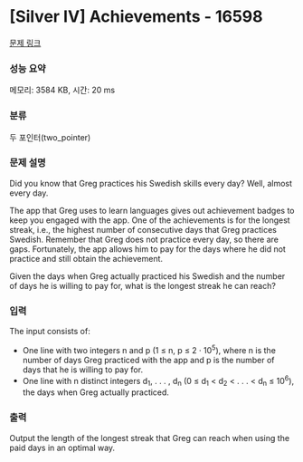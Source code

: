 # [Silver IV] Achievements - 16598 

[문제 링크](https://www.acmicpc.net/problem/16598) 

### 성능 요약

메모리: 3584 KB, 시간: 20 ms

### 분류

두 포인터(two_pointer)

### 문제 설명

<p>Did you know that Greg practices his Swedish skills every day? Well, almost every day.</p>

<p>The app that Greg uses to learn languages gives out achievement badges to keep you engaged with the app. One of the achievements is for the longest streak, i.e., the highest number of consecutive days that Greg practices Swedish. Remember that Greg does not practice every day, so there are gaps. Fortunately, the app allows him to pay for the days where he did not practice and still obtain the achievement.</p>

<p>Given the days when Greg actually practiced his Swedish and the number of days he is willing to pay for, what is the longest streak he can reach?</p>

### 입력 

 <p>The input consists of:</p>

<ul>
	<li>One line with two integers n and p (1 ≤ n, p ≤ 2 · 10<sup>5</sup>), where n is the number of days Greg practiced with the app and p is the number of days that he is willing to pay for.</li>
	<li>One line with n distinct integers d<sub>1</sub>, . . . , d<sub>n</sub> (0 ≤ d<sub>1</sub> < d<sub>2</sub> < . . . < d<sub>n</sub> ≤ 10<sup>6</sup>), the days when Greg actually practiced.</li>
</ul>

### 출력 

 <p>Output the length of the longest streak that Greg can reach when using the paid days in an optimal way.</p>

